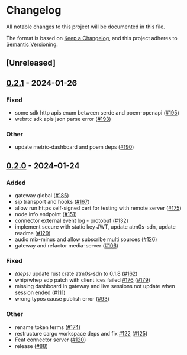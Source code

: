 # Changelog
All notable changes to this project will be documented in this file.

The format is based on [Keep a Changelog](https://keepachangelog.com/en/1.0.0/),
and this project adheres to [Semantic Versioning](https://semver.org/spec/v2.0.0.html).

## [Unreleased]

## [0.2.1](https://github.com/8xFF/atm0s-media-server/compare/atm0s-media-server-cluster-v0.2.0...atm0s-media-server-cluster-v0.2.1) - 2024-01-26

### Fixed
- some sdk http apis enum between serde and poem-openapi ([#195](https://github.com/8xFF/atm0s-media-server/pull/195))
- webrtc sdk apis json parse error ([#193](https://github.com/8xFF/atm0s-media-server/pull/193))

### Other
- update metric-dashboard and poem deps ([#190](https://github.com/8xFF/atm0s-media-server/pull/190))

## [0.2.0](https://github.com/8xFF/atm0s-media-server/compare/atm0s-media-server-cluster-v0.1.0...atm0s-media-server-cluster-v0.2.0) - 2024-01-24

### Added
- gateway global ([#185](https://github.com/8xFF/atm0s-media-server/pull/185))
- sip transport and hooks ([#167](https://github.com/8xFF/atm0s-media-server/pull/167))
- allow run https self-signed cert for testing with remote server ([#175](https://github.com/8xFF/atm0s-media-server/pull/175))
- node info endpoint ([#151](https://github.com/8xFF/atm0s-media-server/pull/151))
- connector external event log - protobuf ([#132](https://github.com/8xFF/atm0s-media-server/pull/132))
- implement secure with static key JWT, update atm0s-sdn, update readme ([#129](https://github.com/8xFF/atm0s-media-server/pull/129))
- audio mix-minus and allow subscribe multi sources ([#126](https://github.com/8xFF/atm0s-media-server/pull/126))
- gateway and refactor media-server ([#106](https://github.com/8xFF/atm0s-media-server/pull/106))

### Fixed
- *(deps)* update rust crate atm0s-sdn to 0.1.8 ([#162](https://github.com/8xFF/atm0s-media-server/pull/162))
- whip/whep sdp patch with client ices failed [#176](https://github.com/8xFF/atm0s-media-server/pull/176) ([#179](https://github.com/8xFF/atm0s-media-server/pull/179))
- missing dashboard in gateway and live sessions not update when session ended ([#111](https://github.com/8xFF/atm0s-media-server/pull/111))
- wrong typos cause publish error ([#93](https://github.com/8xFF/atm0s-media-server/pull/93))

### Other
- rename token terms ([#174](https://github.com/8xFF/atm0s-media-server/pull/174))
- restructure cargo workspace deps and fix [#122](https://github.com/8xFF/atm0s-media-server/pull/122) ([#125](https://github.com/8xFF/atm0s-media-server/pull/125))
- Feat connector server ([#120](https://github.com/8xFF/atm0s-media-server/pull/120))
- release ([#88](https://github.com/8xFF/atm0s-media-server/pull/88))
